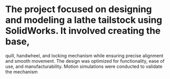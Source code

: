 # The project focused on designing and modeling a lathe tailstock using SolidWorks. It involved creating the base,
quill, handwheel, and locking mechanism while ensuring precise alignment and smooth movement. The design was
optimized for functionality, ease of use, and manufacturability. Motion simulations were conducted to validate the
mechanism
